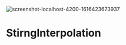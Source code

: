 ![screenshot-localhost-4200-1616423673937](https://user-images.githubusercontent.com/80150887/112719708-73ecf300-8eb7-11eb-9167-7fa058f5840d.png)
# StirngInterpolation
